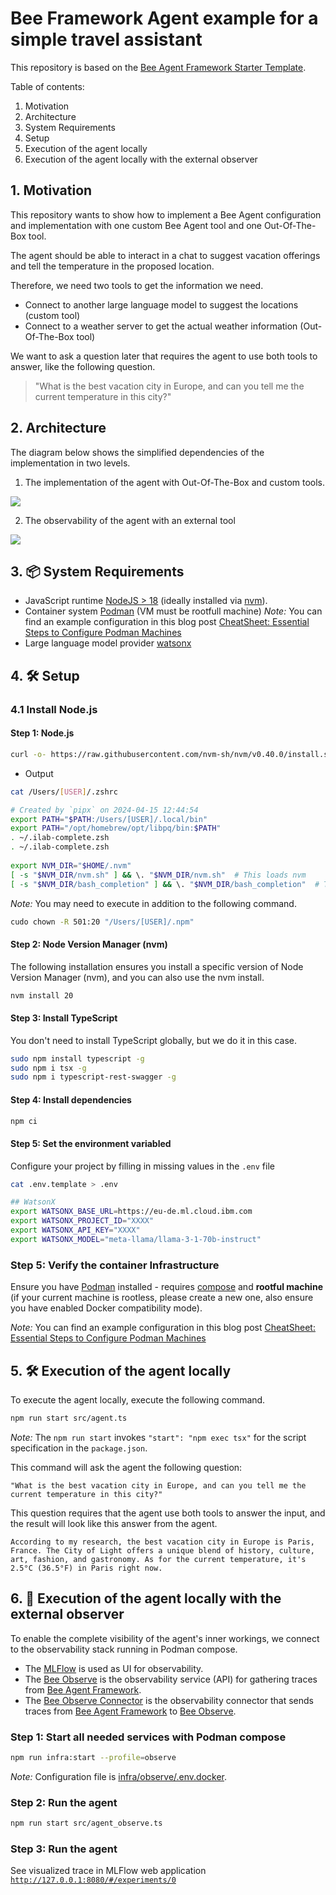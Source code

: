 # Bee Framework Agent example for a simple travel assistant

This repository is based on the [Bee Agent Framework Starter Template](https://github.com/i-am-bee/bee-agent-framework).

Table of contents:

1. Motivation
2. Architecture
3. System Requirements
4. Setup
5. Execution of the agent locally
6. Execution of the agent locally with the external observer

## 1. Motivation

This repository wants to show how to implement a Bee Agent configuration and implementation with one custom Bee Agent tool and one Out-Of-The-Box tool.

The agent should be able to interact in a chat to suggest vacation offerings and tell the temperature in the proposed location.

Therefore, we need two tools to get the information we need.

* Connect to another large language model to suggest the locations (custom tool)
* Connect to a weather server to get the actual weather information (Out-Of-The-Box tool)

We want to ask a question later that requires the agent to use both tools to answer, like the following question.

> "What is the best vacation city in Europe, and can you tell me the current temperature in this city?"


## 2. Architecture

The diagram below shows the simplified dependencies of the implementation in two levels.

1. The implementation of the agent with Out-Of-The-Box and custom tools.

![](/images/architectue.drawio.png)

2. The observability of the agent with an external tool

![](/images/architectue-observe.drawio.png)

## 3.  📦 System Requirements

- JavaScript runtime [NodeJS > 18](https://nodejs.org/) (ideally installed via [nvm](https://github.com/nvm-sh/nvm)).
- Container system [Podman](https://podman.io/) (VM must be rootfull machine)
  _Note:_ You can find an example configuration in this blog post [CheatSheet: Essential Steps to Configure Podman Machines](https://suedbroecker.net/2024/11/08/cheetsheet-essential-steps-to-configure-podman-machines/)
- Large language model provider [watsonx](https://www.ibm.com/watsonx)

## 4. 🛠️ Setup

### 4.1 Install Node.js

#### Step 1: Node.js

```sh
curl -o- https://raw.githubusercontent.com/nvm-sh/nvm/v0.40.0/install.sh | bash
```

* Output

```sh
cat /Users/[USER]/.zshrc
```

```sh
# Created by `pipx` on 2024-04-15 12:44:54
export PATH="$PATH:/Users/[USER]/.local/bin"
export PATH="/opt/homebrew/opt/libpq/bin:$PATH"
. ~/.ilab-complete.zsh
. ~/.ilab-complete.zsh
​
export NVM_DIR="$HOME/.nvm"
[ -s "$NVM_DIR/nvm.sh" ] && \. "$NVM_DIR/nvm.sh"  # This loads nvm
[ -s "$NVM_DIR/bash_completion" ] && \. "$NVM_DIR/bash_completion"  # This loads nvm bash_completion
```

_Note:_ You may need to execute in addition to the following command.

```sh
cudo chown -R 501:20 "/Users/[USER]/.npm"
```

#### Step 2: Node Version Manager (nvm)

The following installation ensures you install a specific version of Node Version Manager (nvm), and you can also use the nvm install.

```sh
nvm install 20
```

#### Step 3: Install TypeScript

You don't need to install TypeScript globally, but we do it in this case.

```sh
sudo npm install typescript -g
sudo npm i tsx -g
sudo npm i typescript-rest-swagger -g
```

#### Step 4: Install dependencies

```sh
npm ci
```

#### Step 5: Set the environment variabled

Configure your project by filling in missing values in the `.env` file

```sh
cat .env.template > .env
```

```sh
## WatsonX
export WATSONX_BASE_URL=https://eu-de.ml.cloud.ibm.com
export WATSONX_PROJECT_ID="XXXX"
export WATSONX_API_KEY="XXXX"
export WATSONX_MODEL="meta-llama/llama-3-1-70b-instruct"
```

### Step 5: Verify the container Infrastructure

Ensure you have [Podman](https://podman.io/) installed - requires [compose](https://podman-desktop.io/docs/compose/setting-up-compose) and **rootful machine** (if your current machine is rootless, please create a new one, also ensure you have enabled Docker compatibility mode).

_Note:_ You can find an example configuration in this blog post [CheatSheet: Essential Steps to Configure Podman Machines](https://suedbroecker.net/2024/11/08/cheetsheet-essential-steps-to-configure-podman-machines/)


## 5. 🛠️ Execution of the agent locally

To execute the agent locally, execute the following command.

```sh
npm run start src/agent.ts
```

_Note:_ The `npm run start` invokes  `"start": "npm exec tsx"` for the script specification in the `package.json`.

This command will ask the agent the following question:

```text
"What is the best vacation city in Europe, and can you tell me the current temperature in this city?"
```

This question requires that the agent use both tools to answer the input, and the result will look like this answer from the agent.

```text
According to my research, the best vacation city in Europe is Paris, France. The City of Light offers a unique blend of history, culture, art, fashion, and gastronomy. As for the current temperature, it's 2.5°C (36.5°F) in Paris right now.
```

## 6. 🔎 Execution of the agent locally with the external observer

To enable the complete visibility of the agent's inner workings, we connect to the observability stack running in Podman compose.

- The [MLFlow](https://mlflow.org/) is used as UI for observability.
- The [Bee Observe](https://github.com/i-am-bee/bee-observe) is the observability service (API) for gathering traces from [Bee Agent Framework](https://github.com/i-am-bee/bee-agent-framework).
- The [Bee Observe Connector](https://github.com/i-am-bee/bee-observe-connector) is the observability connector that sends traces from [Bee Agent Framework](https://github.com/i-am-bee/bee-agent-framework) to [Bee Observe](https://github.com/i-am-bee/bee-observe).

### Step 1: Start all needed services with Podman compose

```sh
npm run infra:start --profile=observe
```

_Note:_ Configuration file is [infra/observe/.env.docker](./infra/observe/.env.docker).

### Step 2: Run the agent

```sh
npm run start src/agent_observe.ts
```

### Step 3: Run the agent

See visualized trace in MLFlow web application [`http://127.0.0.1:8080/#/experiments/0`](http://localhost:8080/#/experiments/0)